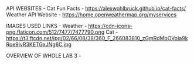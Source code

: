 API WEBSITES - 
Cat Fun Facts - https://alexwohlbruck.github.io/cat-facts/
Weather API Website - https://home.openweathermap.org/myservices

IMAGES USED LINKS - 
Weather - https://cdn-icons-png.flaticon.com/512/7477/7477790.png
Cat - https://t3.ftcdn.net/jpg/02/66/08/38/360_F_266083810_zGmRdMbOVoIa9kRoe9ivR3KETGxJNg6C.jpg

OVERVIEW OF WHOLE LAB 3 -
